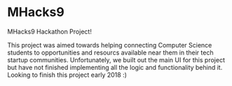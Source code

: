 # MHacks9
MHacks9 Hackathon Project!

This project was aimed towards helping connecting Computer Science students to opportunities and resourcs available near them in their tech startup communities. Unfortunately, we built out the main UI for this project but have not finished implementing all the logic and functionality behind it. Looking to finish this project early 2018 :)
